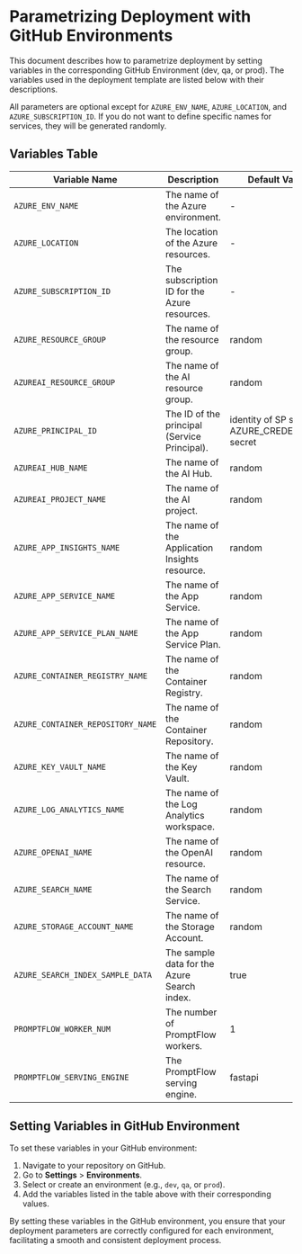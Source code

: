 # Parametrizing Deployment with GitHub Environments

This document describes how to parametrize deployment by setting variables in the corresponding GitHub Environment (dev, qa, or prod). The variables used in the deployment template are listed below with their descriptions.

All parameters are optional except for `AZURE_ENV_NAME`, `AZURE_LOCATION`, and `AZURE_SUBSCRIPTION_ID`. If you do not want to define specific names for services, they will be generated randomly.

## Variables Table

| Variable Name                      | Description                                         | Default Value                                      |
|------------------------------------|-----------------------------------------------------|----------------------------------------------------|
| `AZURE_ENV_NAME`                   | The name of the Azure environment.                  | -                                                  |
| `AZURE_LOCATION`                   | The location of the Azure resources.                | -                                                  |
| `AZURE_SUBSCRIPTION_ID`            | The subscription ID for the Azure resources.        | -                                                  |
| `AZURE_RESOURCE_GROUP`             | The name of the resource group.                     | random                                             |
| `AZUREAI_RESOURCE_GROUP`           | The name of the AI resource group.                  | random                                             |
| `AZURE_PRINCIPAL_ID`               | The ID of the principal (Service Principal).        | identity of SP set in AZURE_CREDENTIALS secret     |
| `AZUREAI_HUB_NAME`                 | The name of the AI Hub.                             | random                                             |
| `AZUREAI_PROJECT_NAME`             | The name of the AI project.                         | random                                             |
| `AZURE_APP_INSIGHTS_NAME`          | The name of the Application Insights resource.      | random                                             |
| `AZURE_APP_SERVICE_NAME`           | The name of the App Service.                        | random                                             |
| `AZURE_APP_SERVICE_PLAN_NAME`      | The name of the App Service Plan.                   | random                                             |
| `AZURE_CONTAINER_REGISTRY_NAME`    | The name of the Container Registry.                 | random                                             |
| `AZURE_CONTAINER_REPOSITORY_NAME`  | The name of the Container Repository.               | random                                             |
| `AZURE_KEY_VAULT_NAME`             | The name of the Key Vault.                          | random                                             |
| `AZURE_LOG_ANALYTICS_NAME`         | The name of the Log Analytics workspace.            | random                                             |
| `AZURE_OPENAI_NAME`                | The name of the OpenAI resource.                    | random                                             |
| `AZURE_SEARCH_NAME`                | The name of the Search Service.                     | random                                             |
| `AZURE_STORAGE_ACCOUNT_NAME`       | The name of the Storage Account.                    | random                                             |
| `AZURE_SEARCH_INDEX_SAMPLE_DATA`   | The sample data for the Azure Search index.         | true                                               |
| `PROMPTFLOW_WORKER_NUM`            | The number of PromptFlow workers.                   | 1                                                  |
| `PROMPTFLOW_SERVING_ENGINE`        | The PromptFlow serving engine.                      | fastapi                                            |

## Setting Variables in GitHub Environment

To set these variables in your GitHub environment:

1. Navigate to your repository on GitHub.
2. Go to **Settings** > **Environments**.
3. Select or create an environment (e.g., `dev`, `qa`, or `prod`).
4. Add the variables listed in the table above with their corresponding values.

By setting these variables in the GitHub environment, you ensure that your deployment parameters are correctly configured for each environment, facilitating a smooth and consistent deployment process.
